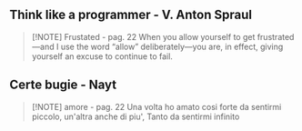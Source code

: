 ## Think like a programmer - V. Anton Spraul

> [!NOTE] Frustated - pag. 22
> When you allow yourself to get frustrated—and I use the word “allow” deliberately—you are, in effect, giving yourself an excuse to continue to fail.


## Certe bugie - Nayt
> [!NOTE] amore - pag. 22
> Una volta ho amato cosi forte da sentirmi piccolo, un'altra anche di piu', Tanto da sentirmi infinito







